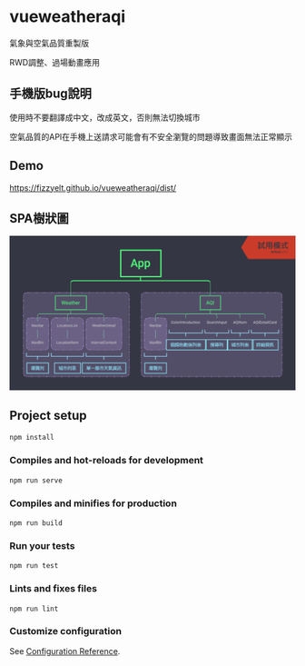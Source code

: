 # vueweatheraqi

氣象與空氣品質重製版

RWD調整、過場動畫應用

## 手機版bug說明
使用時不要翻譯成中文，改成英文，否則無法切換城市

空氣品質的API在手機上送請求可能會有不安全瀏覽的問題導致畫面無法正常顯示

## Demo
https://fizzyelt.github.io/vueweatheraqi/dist/

## SPA樹狀圖
<img src="./VueWeatherAQI.png">

## Project setup
```
npm install
```

### Compiles and hot-reloads for development
```
npm run serve
```

### Compiles and minifies for production
```
npm run build
```

### Run your tests
```
npm run test
```

### Lints and fixes files
```
npm run lint
```

### Customize configuration
See [Configuration Reference](https://cli.vuejs.org/config/).

